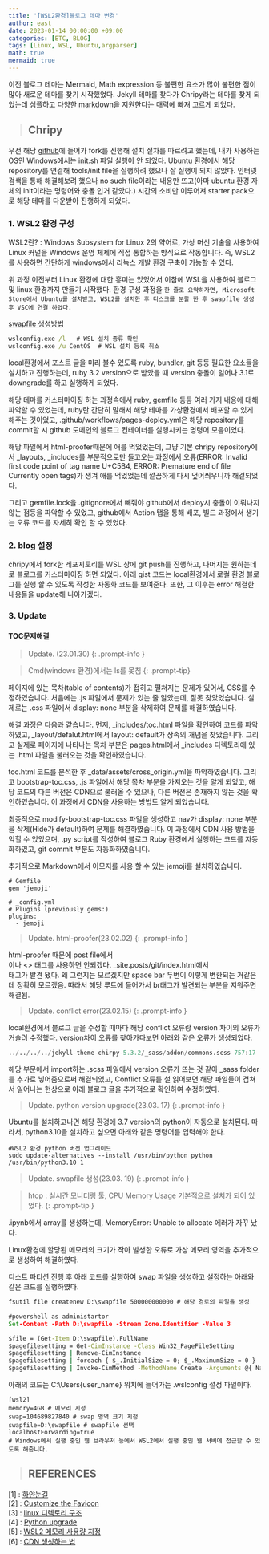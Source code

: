 ```yaml
---
title: '[WSL2환경]블로그 테마 변경'
author: east
date: 2023-01-14 00:00:00 +09:00
categories: [ETC, BLOG]
tags: [Linux, WSL, Ubuntu,argparser]
math: true
mermaid: true
---
```


이전 블로그 테마는 Mermaid, Math expression 등 불편한 요소가 많아 불편한 점이 많아 새로운 테마를 찾기 시작했었다. Jekyll 테마를 찾다가 Chripy라는 테마를 찾게 되었는데 심플하고 다양한 markdown을 지원한다는 매력에 빠져 고르게 되었다.

> ## Chripy

우선 해당 [github](https://github.com/cotes2020/jekyll-theme-chirpy)에 들어가 fork를 진행해 설치 절차를 따르려고 했는데, 내가 사용하는 OS인 Windows에서는 init.sh 파일 실행이 안 되었다. Ubuntu 환경에서 해당 repository를 연결해 tools/init file을 실행하려 했으나 잘 실행이 되지 않았다. 인터넷 검색을 통해 해결해보려 했으나 no such file이라는 내용만 뜨고(아마 ubuntu 환경 자체의 init이라는 명령어와 충돌 인거 같았다.) 시간의 소비만 이루어져 starter pack으로 해당 테마를 다운받아 진행하게 되었다.

### 1. WSL2 환경 구성

WSL2란?
: Windows Subsystem for Linux 2의 약어로, 가상 머신 기술을 사용하여 Linux 커널을 Windows 운영 체제에 직접 통합하는 방식으로 작동합니다. 즉, WSL2를 사용하면 간단하게 windows에서 리눅스 개발 환경 구축이 가능할 수 있다.

위 과정 이전부터 Linux 환경에 대한 흥미는 있었어서 이참에 WSL을 사용하여 블로그 및 linux 환경까지 만들기 시작했다. 환경 구성 과정을 `한 줄로 요약하자면, Microsoft Store에서 Ubuntu를 설치받고, WSL2를 설치한 후 디스크를 분할 한 후 swapfile 생성 후 VSC에 연결 하였다.`

[swapfile 생성방법](./#toc문제해결)

```cmd
wslconfig.exe /l   # WSL 설치 종류 확인
wslconfig.exe /u CentOS  # WSL 설치 등록 취소
```

local환경에서 포스트 글을 미리 볼수 있도록 ruby, bundler, git 등등 필요한 요소들을 설치하고 진행하는데, ruby 3.2 version으로 받았을 때 version 충돌이 일어나 3.1로 downgrade를 하고 실행하게 되었다. 

해당 테마를 커스터마이징 하는 과정속에서 ruby, gemfile 등등 여러 가지 내용에 대해 파악할 수 있었는데, ruby란 간단히 말해서 해당 테마를 가상환경에서 배포할 수 있게 해주는 것이었고, .github/workflows/pages-deploy.yml은 해당 repository를 commit할 시 github 도메인의 블로그 컨테이너를 실행시키는 명령어 모음이었다.

해당 파일에서 html-proofer때문에 애를 먹었었는데, 그냥 기본 chripy repository에서 _layouts, _includes를 부분적으로만 들고오는 과정에서 오류(ERROR: Invalid first code point of tag name U+C5B4, ERROR: Premature end of file Currently open tags)가 생겨 애를 먹었었는데 깔끔하게 다시 덮어씌우니까 해결되었다.

그리고 gemfile.lock을 .gitignore에서 빼줘야 github에서 deploy시 충돌이 이뤄나지 않는 점등을 파악할 수 있었고, github에서 Action 탭을 통해 배포, 빌드 과정에서 생기는 오류 코드를 자세히 확인 할 수 있었다.


### 2. blog 설정

chripy에서 fork한 레포지토리를 WSL 상에 git push를 진행하고, 나머지는 원하는데로 블로그를 커스터마이징 하면 되었다. 아래 gist 코드는 local환경에서 로컬 환경 블로그를 실행 할 수 있도록 작성한 자동화 코드를 보여준다. 또한, 그 이후는 error 해결한 내용들을 update해 나아가겠다.
<script src="https://gist.github.com/eastk1te/b67fa8637f285c9fa3f71d98a1521c96.js"></script>


### 3. Update

#### TOC문제해결
> Update. (23.01.30)
{: .prompt-info }

> Cmd(windows 환경)에서는 ls를 못침
{: .prompt-tip}

페이지에 있는 목차(table of contents)가 접히고 펼쳐지는 문제가 있어서, CSS를 수정하였습니다. 처음에는 .js 파일에서 문제가 있는 줄 알았는데, 잘못 찾았었습니다. 실제로는 .css 파일에서 display: none 부분을 삭제하여 문제를 해결하였습니다.

해결 과정은 다음과 같습니다. 먼저, _includes/toc.html 파일을 확인하여 코드를 파악하였고, _layout/defalut.html에서 layout: default가 상속의 개념을 찾았습니다. 그리고 실제로 페이지에 나타나는 목차 부분은 pages.html에서 _includes 디렉토리에 있는 .html 파일을 불러오는 것을 확인하였습니다.

toc.html 코드를 분석한 후 _data/assets/cross_origin.yml을 파악하였습니다. 그리고 bootstrap-toc.css, .js 파일에서 해당 목차 부분을 가져오는 것을 알게 되었고, 해당 코드의 다른 버전은 CDN으로 불러올 수 있으나, 다른 버전은 존재하지 않는 것을 확인하였습니다. 이 과정에서 CDN을 사용하는 방법도 알게 되었습니다.

최종적으로 modify-bootstrap-toc.css 파일을 생성하고 nav가 display: none 부분을 삭제(Hide가 default)하여 문제를 해결하였습니다. 이 과정에서 CDN 사용 방법을 익힐 수 있었으며, .py script를 작성하여 블로그 Ruby 환경에서 실행하는 코드를 자동화하였고, git commit 부분도 자동화하였습니다.

추가적으로 Markdown에서 이모지를 사용 할 수 있는 jemoji를 설치하였습니다.

```
# Gemfile
gem 'jemoji'

# _config.yml
# Plugins (previously gems:)
plugins:
  - jemoji
```

> Update. html-proofer(23.02.02)
{: .prompt-info }

html-proofer 때문에 post file에서 </br>이나 <> 태그를 사용하면 안되겠다.
_site.posts/git/index.html에서 <br />태그가 발견 됐다. 왜 그런지는 모르겠지만
space bar 두번이 이렇게 변환되는 거같은데 정확히 모르겠음.
따라서 해당 루트에 들어가서 br태그가 발견되는 부분을 지워주면 해결됨.

> Update. conflict error(23.02.15)
{: .prompt-info }


local환경에서 블로그 글을 수정할 때마다 해당 conflict 오류랑 version 차이의 오류가 거슬려 수정했다.
version차이 오류를 찾아가다보면 아래와 같은 오류가 생성되었다.

```python
../../../../jekyll-theme-chirpy-5.3.2/_sass/addon/commons.scss 757:17            @import
```

해당 부문에서 import하는 .scss 파일에서 version 오류가 뜨는 것 같아 _sass folder를 추가로 넣어줌으로써 해결되었고, Conflict 오류를 설 읽어보면 해당 파일들이 겹쳐서 일어나는 현상으로
아래 블로그 글을 추가적으로 확인하여 수정하였다.

> Update. python version upgrade(23.03. 17)
{: .prompt-info }

Ubuntu를 설치하고나면 해당 환경에 3.7 version의 python이 자동으로 설치된다. 따라서, python3.10을 설치하고 싶으면 아래와 같은 명령어를 입력해야 한다.

```
#WSL2 환경 python 버전 업그레이드
sudo update-alternatives --install /usr/bin/python python /usr/bin/python3.10 1
```

> Update. swapfile 생성(23.03. 19)
{: .prompt-info }

> htop : 실시간 모니터링 툴, CPU Memory Usage 기본적으로 설치가 되어 있었다.
{: .prompt-tip }

.ipynb에서 array를 생성하는데, MemoryError: Unable to allocate 에러가 자꾸 났다.

Linux환경에 할당된 메모리의 크기가 작아 발생한 오류로 가상 메모리 영역을 추가적으로 생성하여 해결하였다.

디스트 파티션 진행 후 아래 코드를 실행하여 swap 파일을 생성하고 설정하는 아래와 같은 코드를 실행하였다.

```cmd
fsutil file createnew D:\swapfile 500000000000 # 해당 경로의 파일을 생성

#powershell as administartor
Set-Content -Path D:\swapfile -Stream Zone.Identifier -Value 3

$file = (Get-Item D:\swapfile).FullName
$pagefilesetting = Get-CimInstance -Class Win32_PageFileSetting
$pagefilesetting | Remove-CimInstance
$pagefilesetting | foreach { $_.InitialSize = 0; $_.MaximumSize = 0 }
$pagefilesetting | Invoke-CimMethod -MethodName Create -Arguments @{ Name = $file; MaximumSize = 0; InitialSize = 0 }
```

아래의 코드는 C:\Users\{user_name} 위치에 들어가는 .wslconfig 설정 파일이다.
```config
[wsl2]
memory=4GB # 메모리 지정
swap=104689827840 # swap 영역 크기 지정
swapfile=D:\swapfile # swapfile 선택
localhostForwarding=true 
# Windows에서 실행 중인 웹 브라우저 등에서 WSL2에서 실행 중인 웹 서버에 접근할 수 있도록 해줍니다.
```


> ## REFERENCES

[1] : [하얀눈길](https://www.irgroup.org/)  
[2] : [Customize the Favicon](https://simonwithwoogi.github.io/posts/customize-the-favicon/)  
[3] : [linux 디렉토리 구조](https://webdir.tistory.com/101)  
[4] : [Python upgrade](https://www.whatwant.com/entry/update-alternatives-여러-버전의-패키지-관리하기)  
[5] : [WSL2 메모리 사용량 지정](https://ralpioxxcs.github.io/post/wslconfig/)  
[6] : [CDN 생성하는 법](https://tesseractjh.tistory.com/209)  









